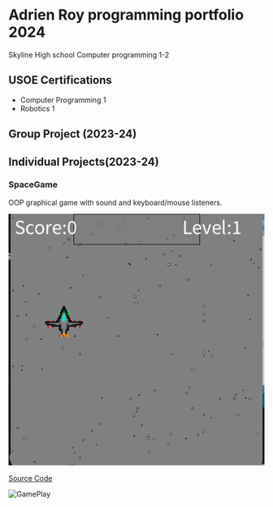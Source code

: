 # Adrien Roy programming portfolio 2024
Skyline High school Computer programming 1-2

## USOE Certifications
 * Computer Programming 1
 * Robotics 1

## Group Project (2023-24)

## Individual Projects(2023-24)

### SpaceGame
OOP graphical game with sound and keyboard/mouse listeners.

![GamePlay](https://github.com/Adrienqwerty/programmingportfolio/blob/main/images/Sg1.png?raw=true)

[Source Code](https://github.com/Adrienqwerty/programmingportfolio/blob/main/src/space_game.zip)

![GamePlay](![GamePlay](https://github.com/Adrienqwerty/programmingportfolio/blob/main/images/Sg1.png?raw=true))
